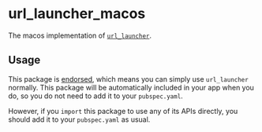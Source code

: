 # url\_launcher\_macos

The macos implementation of [`url_launcher`][1].

## Usage

This package is [endorsed][2], which means you can simply use `url_launcher`
normally. This package will be automatically included in your app when you do,
so you do not need to add it to your `pubspec.yaml`.

However, if you `import` this package to use any of its APIs directly, you
should add it to your `pubspec.yaml` as usual.

[1]: https://pub.dev/packages/url_launcher
[2]: https://flutter.dev/to/endorsed-federated-plugin
